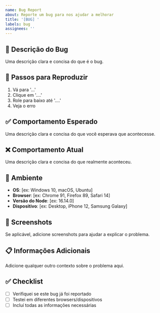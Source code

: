 ```yaml
---
name: Bug Report
about: Reporte um bug para nos ajudar a melhorar
title: '[BUG] '
labels: bug
assignees: ''
---
```


## 🐛 Descrição do Bug
Uma descrição clara e concisa do que é o bug.

## 🔄 Passos para Reproduzir
1. Vá para '...'
2. Clique em '....'
3. Role para baixo até '....'
4. Veja o erro

## ✅ Comportamento Esperado
Uma descrição clara e concisa do que você esperava que acontecesse.

## ❌ Comportamento Atual
Uma descrição clara e concisa do que realmente aconteceu.

## 📱 Ambiente
- **OS**: [ex: Windows 10, macOS, Ubuntu]
- **Browser**: [ex: Chrome 91, Firefox 89, Safari 14]
- **Versão do Node**: [ex: 16.14.0]
- **Dispositivo**: [ex: Desktop, iPhone 12, Samsung Galaxy]

## 📸 Screenshots
Se aplicável, adicione screenshots para ajudar a explicar o problema.

## 📋 Informações Adicionais
Adicione qualquer outro contexto sobre o problema aqui.

## ✅ Checklist
- [ ] Verifiquei se este bug já foi reportado
- [ ] Testei em diferentes browsers/dispositivos
- [ ] Incluí todas as informações necessárias

